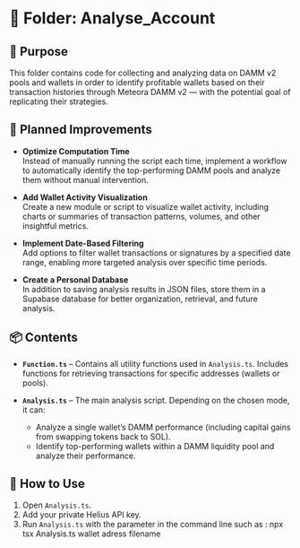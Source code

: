 # 📂 Folder: Analyse_Account

## 📄 Purpose
This folder contains code for collecting and analyzing data on DAMM v2 pools and wallets in order to identify profitable wallets based on their transaction histories through Meteora DAMM v2 — with the potential goal of replicating their strategies.

## 🔄 Planned Improvements

- **Optimize Computation Time**  
  Instead of manually running the script each time, implement a workflow to automatically identify the top-performing DAMM pools and analyze them without manual intervention.

- **Add Wallet Activity Visualization**  
  Create a new module or script to visualize wallet activity, including charts or summaries of transaction patterns, volumes, and other insightful metrics.

- **Implement Date-Based Filtering**  
  Add options to filter wallet transactions or signatures by a specified date range, enabling more targeted analysis over specific time periods.

- **Create a Personal Database**  
  In addition to saving analysis results in JSON files, store them in a Supabase database for better organization, retrieval, and future analysis.

## 📦 Contents

- **`Function.ts`** – Contains all utility functions used in `Analysis.ts`. Includes functions for retrieving transactions for specific addresses (wallets or pools).

- **`Analysis.ts`** – The main analysis script. Depending on the chosen mode, it can:
  - Analyze a single wallet’s DAMM performance (including capital gains from swapping tokens back to SOL).
  - Identify top-performing wallets within a DAMM liquidity pool and analyze their performance.

## 🧪 How to Use

1. Open `Analysis.ts`.
2. Add your private Helius API key.
3. Run `Analysis.ts` with the parameter in the command line such as : npx tsx Analysis.ts wallet adress filename
